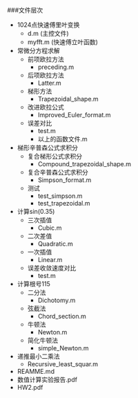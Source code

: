 ###文件层次
- 1024点快速傅里叶变换
  - d.m (主控文件)
  - myfft.m (快速傅立叶函数)
- 常微分方程求解
    - 前项欧拉方法
        - preceding.m
    - 后项欧拉方法
        - Latter.m
    - 梯形方法
        - Trapezoidal_shape.m
    - 改进欧拉公式
        - Improved_Euler_format.m
    - 误差对比
        - test.m
        - 以上的函数文件.m
- 梯形辛普森公式求积分
    - 复合梯形公式求积分
        - Compound_trapezoidal_shape.m
    - 复合辛普森公式求积分
        - Simpson_format.m
    - 测试
        - test_simpson.m
        - test_trapezoidal.m
- 计算sin(0.35)
    - 三次插值
        - Cubic.m
    - 二次差值
        - Quadratic.m
    - 一次插值
        - Linear.m
    - 误差收敛速度对比
        - test.m
- 计算根号115
    - 二分法
        - Dichotomy.m
    - 弦截法
        - Chord_section.m
    - 牛顿法
        - Newton.m
    - 简化牛顿法
        - simple_Newton.m
- 递推最小二乘法
    - Recursive_least_squar.m
- REAMME.md
- 数值计算实验报告.pdf
- HW2.pdf
